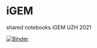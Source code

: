 # iGEM
shared notebooks iGEM UZH 2021


[![Binder](https://mybinder.org/badge_logo.svg)](https://mybinder.org/v2/gh/AdKaufmann/iGEM/main?filepath=iGEM_test_file.ipynb)
